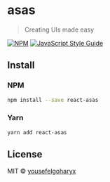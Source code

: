 # asas

> Creating UIs made easy

[![NPM](https://img.shields.io/npm/v/asas.svg)](https://www.npmjs.com/package/asas) [![JavaScript Style Guide](https://img.shields.io/badge/code_style-standard-brightgreen.svg)](https://standardjs.com)

## Install

### NPM

```bash
npm install --save react-asas
```

### Yarn

```bash
yarn add react-asas
```
## License

MIT © [yousefelgoharyx](https://github.com/yousefelgoharyx)
